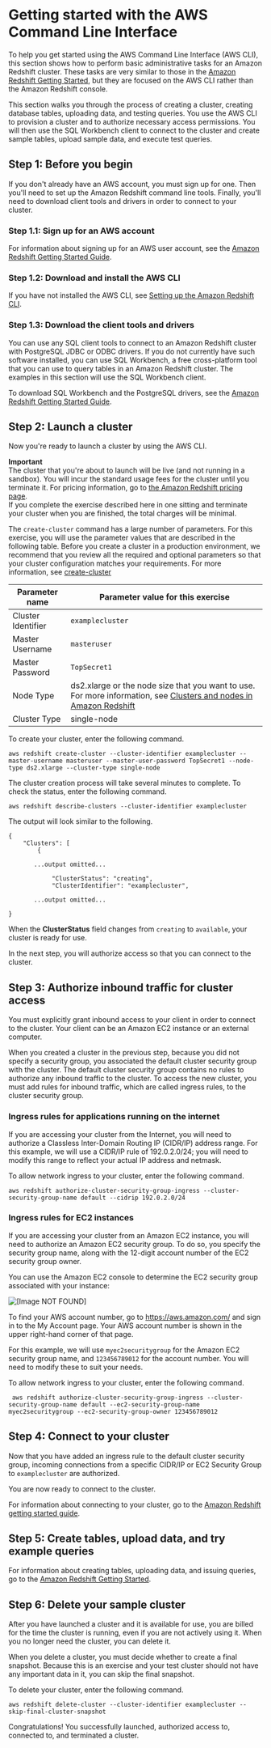 # Getting started with the AWS Command Line Interface<a name="getting-started-cli"></a>

To help you get started using the AWS Command Line Interface \(AWS CLI\), this section shows how to perform basic administrative tasks for an Amazon Redshift cluster\. These tasks are very similar to those in the [Amazon Redshift Getting Started](https://docs.aws.amazon.com/redshift/latest/gsg/), but they are focused on the AWS CLI rather than the Amazon Redshift console\.

This section walks you through the process of creating a cluster, creating database tables, uploading data, and testing queries\. You use the AWS CLI to provision a cluster and to authorize necessary access permissions\. You will then use the SQL Workbench client to connect to the cluster and create sample tables, upload sample data, and execute test queries\.

## Step 1: Before you begin<a name="getting-started-cli.before-you-begin"></a>

If you don't already have an AWS account, you must sign up for one\. Then you'll need to set up the Amazon Redshift command line tools\. Finally, you'll need to download client tools and drivers in order to connect to your cluster\.

### Step 1\.1: Sign up for an AWS account<a name="getting-started-cli.before-you-begin.sign-up"></a>

For information about signing up for an AWS user account, see the [Amazon Redshift Getting Started Guide](https://docs.aws.amazon.com/redshift/latest/gsg/)\.

### Step 1\.2: Download and install the AWS CLI<a name="getting-started-cli.download-aws-cli"></a>

If you have not installed the AWS CLI, see [Setting up the Amazon Redshift CLI](setting-up-rs-cli.md)\.

### Step 1\.3: Download the client tools and drivers<a name="getting-started-cli.download-client-tools"></a>

You can use any SQL client tools to connect to an Amazon Redshift cluster with PostgreSQL JDBC or ODBC drivers\. If you do not currently have such software installed, you can use SQL Workbench, a free cross\-platform tool that you can use to query tables in an Amazon Redshift cluster\. The examples in this section will use the SQL Workbench client\.

To download SQL Workbench and the PostgreSQL drivers, see the [Amazon Redshift Getting Started Guide](https://docs.aws.amazon.com/redshift/latest/gsg/before-you-begin.html)\.

## Step 2: Launch a cluster<a name="getting-started-launch-cluster-cli"></a>

Now you're ready to launch a cluster by using the AWS CLI\.

**Important**  
The cluster that you're about to launch will be live \(and not running in a sandbox\)\. You will incur the standard usage fees for the cluster until you terminate it\. For pricing information, go to [the Amazon Redshift pricing page](https://aws.amazon.com/redshift/pricing/)\.  
If you complete the exercise described here in one sitting and terminate your cluster when you are finished, the total charges will be minimal\. 

The `create-cluster` command has a large number of parameters\. For this exercise, you will use the parameter values that are described in the following table\. Before you create a cluster in a production environment, we recommend that you review all the required and optional parameters so that your cluster configuration matches your requirements\. For more information, see [create\-cluster](https://docs.aws.amazon.com/cli/latest/reference/redshift/create-cluster.html)


| Parameter name | Parameter value for this exercise | 
| --- | --- | 
|  Cluster Identifier |  `examplecluster`  | 
|  Master Username |  `masteruser`  | 
|  Master Password |  `TopSecret1`  | 
| Node Type  | ds2\.xlarge or the node size that you want to use\. For more information, see [Clusters and nodes in Amazon Redshift](working-with-clusters.md#rs-about-clusters-and-nodes) | 
| Cluster Type | single\-node | 

To create your cluster, enter the following command\.

```
aws redshift create-cluster --cluster-identifier examplecluster --master-username masteruser --master-user-password TopSecret1 --node-type ds2.xlarge --cluster-type single-node
```

The cluster creation process will take several minutes to complete\. To check the status, enter the following command\.

```
aws redshift describe-clusters --cluster-identifier examplecluster
```

The output will look similar to the following\.

```
{
    "Clusters": [
        {

       ...output omitted...

            "ClusterStatus": "creating", 
            "ClusterIdentifier": "examplecluster",

       ...output omitted...

}
```

When the **ClusterStatus** field changes from `creating` to `available`, your cluster is ready for use\.

In the next step, you will authorize access so that you can connect to the cluster\. 

## Step 3: Authorize inbound traffic for cluster access<a name="getting-started-authorize-access-cli"></a>

You must explicitly grant inbound access to your client in order to connect to the cluster\. Your client can be an Amazon EC2 instance or an external computer\.

When you created a cluster in the previous step, because you did not specify a security group, you associated the default cluster security group with the cluster\. The default cluster security group contains no rules to authorize any inbound traffic to the cluster\. To access the new cluster, you must add rules for inbound traffic, which are called ingress rules, to the cluster security group\.

### Ingress rules for applications running on the internet<a name="getting-started-authorize-access-cli.cidr"></a>

If you are accessing your cluster from the Internet, you will need to authorize a Classless Inter\-Domain Routing IP \(CIDR/IP\) address range\. For this example, we will use a CIDR/IP rule of 192\.0\.2\.0/24; you will need to modify this range to reflect your actual IP address and netmask\.

To allow network ingress to your cluster, enter the following command\.

```
aws redshift authorize-cluster-security-group-ingress --cluster-security-group-name default --cidrip 192.0.2.0/24
```

### Ingress rules for EC2 instances<a name="getting-started-authorize-access-cli.ec2"></a>

If you are accessing your cluster from an Amazon EC2 instance, you will need to authorize an Amazon EC2 security group\. To do so, you specify the security group name, along with the 12\-digit account number of the EC2 security group owner\.

You can use the Amazon EC2 console to determine the EC2 security group associated with your instance:

![\[Image NOT FOUND\]](http://docs.aws.amazon.com/redshift/latest/mgmt/images/cmdws-gsg-console-launch-cluster-wizard-150.png)

To find your AWS account number, go to [https://aws\.amazon\.com/](https://aws.amazon.com/) and sign in to the My Account page\. Your AWS account number is shown in the upper right\-hand corner of that page\.

For this example, we will use `myec2securitygroup` for the Amazon EC2 security group name, and `123456789012` for the account number\. You will need to modify these to suit your needs\.

To allow network ingress to your cluster, enter the following command\.

```
 aws redshift authorize-cluster-security-group-ingress --cluster-security-group-name default --ec2-security-group-name myec2securitygroup --ec2-security-group-owner 123456789012
```

## Step 4: Connect to your cluster<a name="getting-started-connect-to-the-cluster-cli"></a>

Now that you have added an ingress rule to the default cluster security group, incoming connections from a specific CIDR/IP or EC2 Security Group to `examplecluster` are authorized\.

You are now ready to connect to the cluster\.

For information about connecting to your cluster, go to the [Amazon Redshift getting started guide](https://docs.aws.amazon.com/redshift/latest/gsg/getting-started.html)\.

## Step 5: Create tables, upload data, and try example queries<a name="getting-started-create-sample-db-cli"></a>

For information about creating tables, uploading data, and issuing queries, go to the [Amazon Redshift Getting Started](https://docs.aws.amazon.com/redshift/latest/gsg/)\.

## Step 6: Delete your sample cluster<a name="getting-started-terminate-cluster-cli"></a>

After you have launched a cluster and it is available for use, you are billed for the time the cluster is running, even if you are not actively using it\. When you no longer need the cluster, you can delete it\.

When you delete a cluster, you must decide whether to create a final snapshot\. Because this is an exercise and your test cluster should not have any important data in it, you can skip the final snapshot\.

To delete your cluster, enter the following command\.

```
aws redshift delete-cluster --cluster-identifier examplecluster --skip-final-cluster-snapshot
```

Congratulations\! You successfully launched, authorized access to, connected to, and terminated a cluster\.